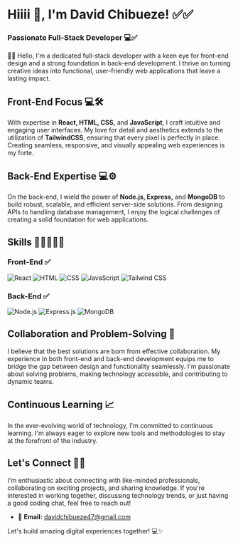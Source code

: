 
# Hiiii 🌹, I'm David Chibueze! ✅✅
### Passionate Full-Stack Developer 💻✅

👨‍💻 Hello, I'm a dedicated full-stack developer with a keen eye for front-end design and a strong foundation in back-end development. I thrive on turning creative ideas into functional, user-friendly web applications that leave a lasting impact.

## Front-End Focus 💻🛠️
With expertise in **React, HTML, CSS,** and **JavaScript**, I craft intuitive and engaging user interfaces. My love for detail and aesthetics extends to the utilization of **TailwindCSS**, ensuring that every pixel is perfectly in place. Creating seamless, responsive, and visually appealing web experiences is my forte.

## Back-End Expertise 💻⚙️
On the back-end, I wield the power of **Node.js, Express,** and **MongoDB** to build robust, scalable, and efficient server-side solutions. From designing APIs to handling database management, I enjoy the logical challenges of creating a solid foundation for web applications.

## Skills 💨💨💨💨💨

### Front-End ✅
![React](https://img.shields.io/badge/-React-61DAFB?logo=react&logoColor=white&style=flat)
![HTML](https://img.shields.io/badge/-HTML5-E34F26?logo=html5&logoColor=white&style=flat)
![CSS](https://img.shields.io/badge/-CSS3-1572B6?logo=css3&logoColor=white&style=flat)
![JavaScript](https://img.shields.io/badge/-JavaScript-F7DF1E?logo=javascript&logoColor=black&style=flat)
![Tailwind CSS](https://img.shields.io/badge/-Tailwind_CSS-38B2AC?logo=tailwind-css&logoColor=white&style=flat)

### Back-End ✅
![Node.js](https://img.shields.io/badge/-Node.js-339933?logo=node.js&logoColor=white&style=flat)
![Express.js](https://img.shields.io/badge/-Express.js-000000?logo=express&logoColor=white&style=flat)
![MongoDB](https://img.shields.io/badge/-MongoDB-47A248?logo=mongodb&logoColor=white&style=flat)

## Collaboration and Problem-Solving 🤝
I believe that the best solutions are born from effective collaboration. My experience in both front-end and back-end development equips me to bridge the gap between design and functionality seamlessly. I'm passionate about solving problems, making technology accessible, and contributing to dynamic teams.

## Continuous Learning 📈
In the ever-evolving world of technology, I'm committed to continuous learning. I'm always eager to explore new tools and methodologies to stay at the forefront of the industry.

## Let's Connect 🌹🌟
I'm enthusiastic about connecting with like-minded professionals, collaborating on exciting projects, and sharing knowledge. If you're interested in working together, discussing technology trends, or just having a good coding chat, feel free to reach out!

- 📧 **Email:** davidchibueze47@gmail.com

Let's build amazing digital experiences together! 💻✨

